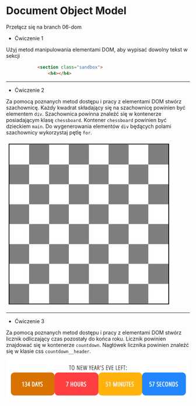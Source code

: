 # Document Object Model

Przełącz się na branch 06-dom

- Ćwiczenie 1

Użyj metod manipulowania elementami DOM, aby wypisać dowolny tekst w sekcji

```html
            <section class="sandbox">
                <h4></h4>
```

---

- Ćwiczenie 2

Za pomocą poznanych metod dostępu i pracy z elementami DOM stwórz szachownicę.
Każdy kwadrat składający się na szachownicę powinien być elementem `div`.
Szachownica powinna znaleźć się w kontenerze posiadającym klasę `chessboard`.
Kontener `chessboard` powinien być dzieckiem `main`.
Do wygenerowania elementów `div` będących polami szachownicy wykorzystaj pętlę `for`.

![chessboard](chessboard.png)

---

- Ćwiczenie 3

Za pomocą poznanych metod dostępu i pracy z elementami DOM stwórz licznik
odliczający czas pozostały do końca roku.
Licznik powinien znajdować się w kontenerze `countdown`.
Nagłówek licznika powinien znaleźć się w klasie css `countdown__header`.

![counter](counter.png)

